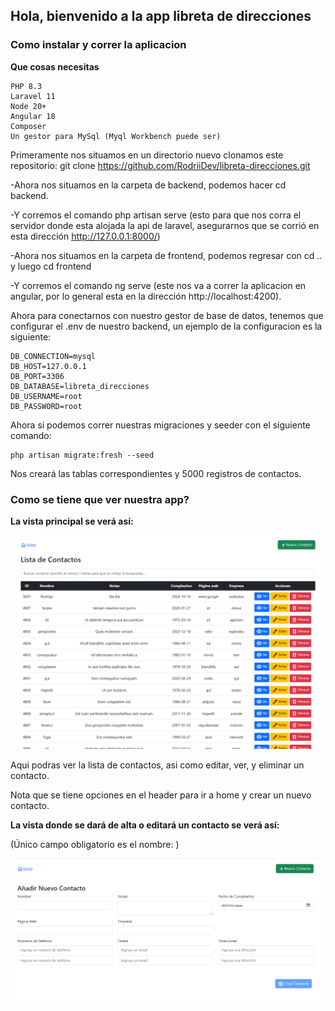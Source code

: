 ## Hola, bienvenido a la app libreta de direcciones

### Como instalar y correr la aplicacion

**Que cosas necesitas**
```
PHP 8.3
Laravel 11
Node 20+
Angular 18
Composer
Un gestor para MySql (Myql Workbench puede ser)
```

Primeramente nos situamos en un directorio nuevo clonamos este repositorio: git clone https://github.com/RodriiDev/libreta-direcciones.git

-Ahora nos situamos en la carpeta de backend, podemos hacer cd backend.

-Y corremos el comando php artisan serve (esto para que nos corra el servidor donde esta alojada la api de laravel, asegurarnos que se corrió en esta dirección http://127.0.0.1:8000/)

-Ahora nos situamos en la carpeta de frontend, podemos regresar con cd .. y luego cd frontend

-Y corremos el comando ng serve (este nos va a correr la aplicacion en angular, por lo general esta en la dirección http://localhost:4200).

Ahora para conectarnos con nuestro gestor de base de datos, tenemos que configurar el .env de nuestro backend, un ejemplo de la configuracion es la siguiente:

```
DB_CONNECTION=mysql
DB_HOST=127.0.0.1
DB_PORT=3306
DB_DATABASE=libreta_direcciones
DB_USERNAME=root
DB_PASSWORD=root
```

Ahora si podemos correr nuestras migraciones y seeder con el siguiente comando:
```
php artisan migrate:fresh --seed
```

Nos creará las tablas correspondientes y 5000 registros de contactos.

### Como se tiene que ver nuestra app?

**La vista principal se verá así:**

![Contactos](./frontend/listacontactos.PNG)

Aqui podras ver la lista de contactos, asi como editar, ver, y eliminar un contacto.

Nota que se tiene opciones en el header para ir a home y crear un nuevo contacto.

**La vista donde se dará de alta o editará un contacto se verá así:**

(Único campo obligatorio es el nombre: )

![Contactos](./frontend/contactosalta.PNG)